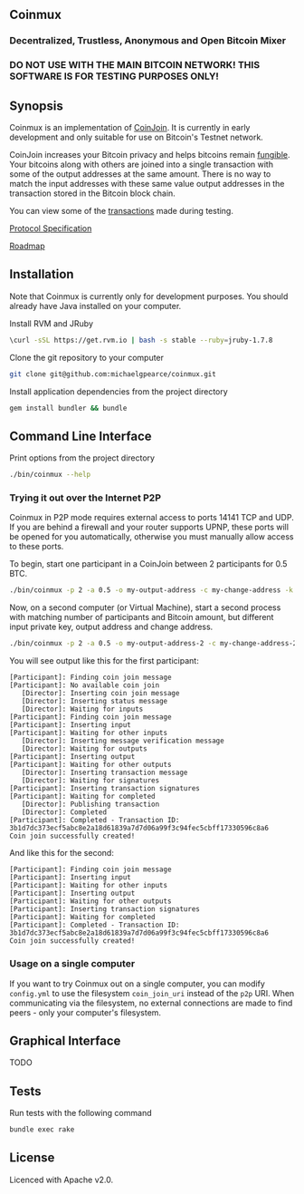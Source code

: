 ## Coinmux

### Decentralized, Trustless, Anonymous and Open Bitcoin Mixer

### DO NOT USE WITH THE MAIN BITCOIN NETWORK! THIS SOFTWARE IS FOR TESTING PURPOSES ONLY!


## Synopsis

Coinmux is an implementation of [CoinJoin](https://bitcointalk.org/index.php?topic=279249).
It is currently in early development and only suitable for use on Bitcoin's Testnet network.

CoinJoin increases your Bitcoin privacy and helps bitcoins remain [fungible](http://en.wikipedia.org/wiki/Fungibility). Your bitcoins along with others are joined into a single transaction with some of the output addresses at the same amount. There is no way to match the input addresses with these same value output addresses in the transaction stored in the Bitcoin block chain.

You can view some of the [transactions](http://test.webbtc.com/address/mjfCi3t1jBsizt9MKtNDxpn3qdd73CRyhQ) made during testing.

[Protocol Specification](docs/spec.md)

[Roadmap](docs/roadmap.md)


## Installation

Note that Coinmux is currently only for development purposes.  You should already have Java installed on your computer.

Install RVM and JRuby
```bash
\curl -sSL https://get.rvm.io | bash -s stable --ruby=jruby-1.7.8
```

Clone the git repository to your computer
```bash
git clone git@github.com:michaelgpearce/coinmux.git
```

Install application dependencies from the project directory
```bash
gem install bundler && bundle
```


## Command Line Interface

Print options from the project directory
```bash
./bin/coinmux --help
```

### Trying it out over the Internet P2P

Coinmux in P2P mode requires external access to ports 14141 TCP and UDP. If you are behind a firewall and your router supports UPNP, these ports will be opened for you automatically, otherwise you must manually allow access to these ports.

To begin, start one participant in a CoinJoin between 2 participants for 0.5 BTC.
```bash
./bin/coinmux -p 2 -a 0.5 -o my-output-address -c my-change-address -k my-input-private-key-in-hex
```

Now, on a second computer (or Virtual Machine), start a second process with matching number of participants and Bitcoin amount, but different input private key, output address and change address.
```bash
./bin/coinmux -p 2 -a 0.5 -o my-output-address-2 -c my-change-address-2 -k my-input-private-key-in-hex-2
```

You will see output like this for the first participant:
```
[Participant]: Finding coin join message
[Participant]: No available coin join
   [Director]: Inserting coin join message
   [Director]: Inserting status message
   [Director]: Waiting for inputs
[Participant]: Finding coin join message
[Participant]: Inserting input
[Participant]: Waiting for other inputs
   [Director]: Inserting message verification message
   [Director]: Waiting for outputs
[Participant]: Inserting output
[Participant]: Waiting for other outputs
   [Director]: Inserting transaction message
   [Director]: Waiting for signatures
[Participant]: Inserting transaction signatures
[Participant]: Waiting for completed
   [Director]: Publishing transaction
   [Director]: Completed
[Participant]: Completed - Transaction ID: 3b1d7dc373ecf5abc8e2a18d61839a7d7d06a99f3c94fec5cbff17330596c8a6
Coin join successfully created!
```

And like this for the second:
```
[Participant]: Finding coin join message
[Participant]: Inserting input
[Participant]: Waiting for other inputs
[Participant]: Inserting output
[Participant]: Waiting for other outputs
[Participant]: Inserting transaction signatures
[Participant]: Waiting for completed
[Participant]: Completed - Transaction ID: 3b1d7dc373ecf5abc8e2a18d61839a7d7d06a99f3c94fec5cbff17330596c8a6
Coin join successfully created!
```

### Usage on a single computer

If you want to try Coinmux out on a single computer, you can modify ```config.yml``` to use the filesystem ```coin_join_uri``` instead of the ```p2p``` URI. When communicating via the filesystem, no external connections are made to find peers - only your computer's filesystem.

## Graphical Interface

TODO


## Tests

Run tests with the following command

```bash
bundle exec rake
```


## License

Licenced with Apache v2.0.
